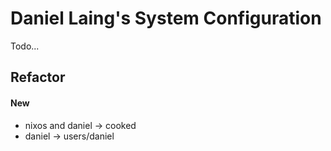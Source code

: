 # Daniel Laing's System Configuration

Todo...

## Refactor

#### New

- nixos and daniel -> cooked
- daniel ->  users/daniel
